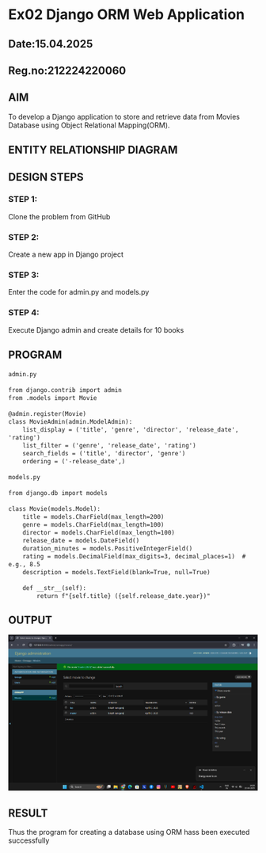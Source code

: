 # Ex02 Django ORM Web Application
## Date:15.04.2025
## Reg.no:212224220060

## AIM
To develop a Django application to store and retrieve data from Movies Database using Object Relational Mapping(ORM).

## ENTITY RELATIONSHIP DIAGRAM



## DESIGN STEPS

### STEP 1:
Clone the problem from GitHub

### STEP 2:
Create a new app in Django project

### STEP 3:
Enter the code for admin.py and models.py

### STEP 4:
Execute Django admin and create details for 10 books

## PROGRAM
```
admin.py

from django.contrib import admin
from .models import Movie

@admin.register(Movie)
class MovieAdmin(admin.ModelAdmin):
    list_display = ('title', 'genre', 'director', 'release_date', 'rating')
    list_filter = ('genre', 'release_date', 'rating')
    search_fields = ('title', 'director', 'genre')
    ordering = ('-release_date',)

models.py

from django.db import models

class Movie(models.Model):
    title = models.CharField(max_length=200)
    genre = models.CharField(max_length=100)
    director = models.CharField(max_length=100)
    release_date = models.DateField()
    duration_minutes = models.PositiveIntegerField()
    rating = models.DecimalField(max_digits=3, decimal_places=1)  # e.g., 8.5
    description = models.TextField(blank=True, null=True)

    def __str__(self):
        return f"{self.title} ({self.release_date.year})"

```



## OUTPUT
![alt text](<Screenshot 2025-04-15 142044.png>)

## RESULT
Thus the program for creating a database using ORM hass been executed successfully
